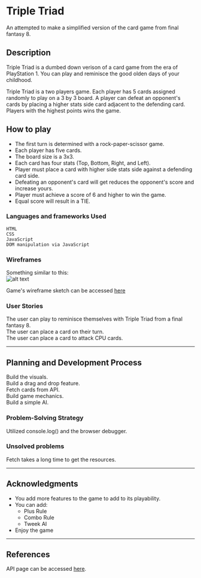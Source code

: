 # Triple Triad 

An attempted to make a simplified version of the card game from final fantasy 8.

## Description

Triple Triad is a dumbed down verison of a card game from the era of PlayStation 1. You can play and reminisce the good olden days of your childhood.  


Triple Triad is a two players game. Each player has 5 cards assigned randomly to play on a 3 by 3 board. A player can defeat an opponent's cards by placing a higher stats side card adjacent to the defending card. Players with the highest points wins the game.

## How to play

* The first turn is determined with a rock-paper-scissor game.
* Each player has five cards.
* The board size is a 3x3.
* Each card has four stats (Top, Bottom, Right, and Left).
* Player must place a card with higher side stats side against a defending card side.
* Defeating an opponent's card will get reduces the opponent's score and increase yours.
* Player must achieve a score of 6 and higher to win the game.
* Equal score will result in a TIE.

### Languages and frameworks Used
```
HTML
CSS
JavaScript
DOM manipulation via JavaScript
```

### Wireframes

Something similar to this:  
![alt text](https://i.ytimg.com/vi/FdxfpCZf3-8/hqdefault.jpg)  

Game's wireframe sketch can be accessed [here](https://wireframe.cc/rmK82e)
### User Stories

The user can play to reminisce themselves with Triple Triad from a final fantasy 8.  
The user can place a card on their turn.  
The user can place a card to attack CPU cards.  

---

## Planning and Development Process

Build the visuals.  
Build a drag and drop feature.  
Fetch cards from API.  
Build game mechanics.  
Build a simple AI.  

### Problem-Solving Strategy

Utilized console.log() and the browser debugger.

### Unsolved problems
 
Fetch takes a long time to get the resources.

---

## Acknowledgments

* You add more features to the game to add to its playability.
* You can add:
    * Plus Rule 
    * Combo Rule
    * Tweek AI 
* Enjoy the game

---

 ## References
 API page can be accessed [here]("https://triad.raelys.com/).